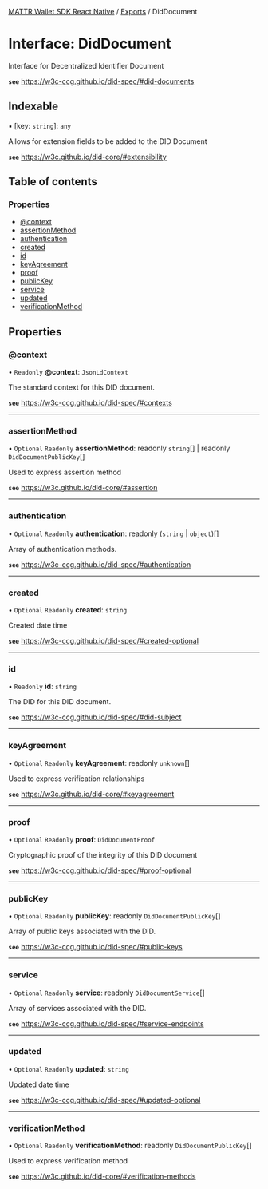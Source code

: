[MATTR Wallet SDK React Native](../README.md) / [Exports](../modules.md) / DidDocument

# Interface: DidDocument

Interface for Decentralized Identifier Document

**`see`** https://w3c-ccg.github.io/did-spec/#did-documents

## Indexable

▪ [key: `string`]: `any`

Allows for extension fields to be added to the DID Document

**`see`** https://w3c.github.io/did-core/#extensibility

## Table of contents

### Properties

- [@context](diddocument.md#@context)
- [assertionMethod](diddocument.md#assertionmethod)
- [authentication](diddocument.md#authentication)
- [created](diddocument.md#created)
- [id](diddocument.md#id)
- [keyAgreement](diddocument.md#keyagreement)
- [proof](diddocument.md#proof)
- [publicKey](diddocument.md#publickey)
- [service](diddocument.md#service)
- [updated](diddocument.md#updated)
- [verificationMethod](diddocument.md#verificationmethod)

## Properties

### @context

• `Readonly` **@context**: `JsonLdContext`

The standard context for this DID document.

**`see`** https://w3c-ccg.github.io/did-spec/#contexts

___

### assertionMethod

• `Optional` `Readonly` **assertionMethod**: readonly `string`[] \| readonly `DidDocumentPublicKey`[]

Used to express assertion method

**`see`** https://w3c.github.io/did-core/#assertion

___

### authentication

• `Optional` `Readonly` **authentication**: readonly (`string` \| `object`)[]

Array of authentication methods.

**`see`** https://w3c-ccg.github.io/did-spec/#authentication

___

### created

• `Optional` `Readonly` **created**: `string`

Created date time

**`see`** https://w3c-ccg.github.io/did-spec/#created-optional

___

### id

• `Readonly` **id**: `string`

The DID for this DID document.

**`see`** https://w3c-ccg.github.io/did-spec/#did-subject

___

### keyAgreement

• `Optional` `Readonly` **keyAgreement**: readonly `unknown`[]

Used to express verification relationships

**`see`** https://w3c.github.io/did-core/#keyagreement

___

### proof

• `Optional` `Readonly` **proof**: `DidDocumentProof`

Cryptographic proof of the integrity of this DID document

**`see`** https://w3c-ccg.github.io/did-spec/#proof-optional

___

### publicKey

• `Optional` `Readonly` **publicKey**: readonly `DidDocumentPublicKey`[]

Array of public keys associated with the DID.

**`see`** https://w3c-ccg.github.io/did-spec/#public-keys

___

### service

• `Optional` `Readonly` **service**: readonly `DidDocumentService`[]

Array of services associated with the DID.

**`see`** https://w3c-ccg.github.io/did-spec/#service-endpoints

___

### updated

• `Optional` `Readonly` **updated**: `string`

Updated date time

**`see`** https://w3c-ccg.github.io/did-spec/#updated-optional

___

### verificationMethod

• `Optional` `Readonly` **verificationMethod**: readonly `DidDocumentPublicKey`[]

Used to express verification method

**`see`** https://w3c.github.io/did-core/#verification-methods
